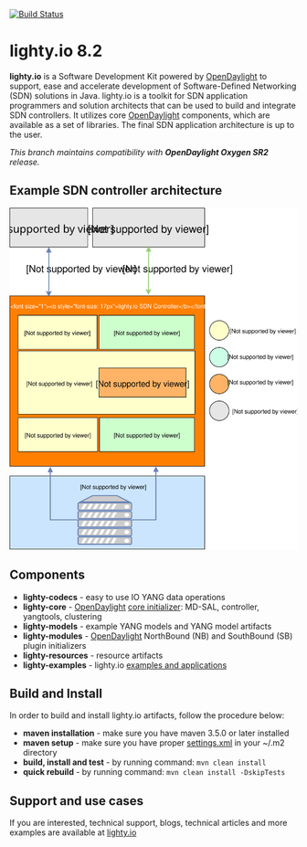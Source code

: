 [![Build Status](https://travis-ci.org/PantheonTechnologies/lighty-core.svg?branch=8.2.0)](https://travis-ci.org/PantheonTechnologies/lighty-core)

# lighty.io 8.2
__lighty.io__ is a Software Development Kit powered by [OpenDaylight](https://www.opendaylight.org/) to support, ease and accelerate development of
Software-Defined Networking (SDN) solutions in Java.
lighty.io is a toolkit for SDN application programmers and solution architects that can be used to build and integrate SDN controllers.
It utilizes core [OpenDaylight](https://www.opendaylight.org/) components, which are available as a set of libraries.
The final SDN application architecture is up to the user.

_This branch maintains compatibility with __OpenDaylight Oxygen SR2__ release._

## Example SDN controller architecture
![architecture](docs/lighty.io-controller-architecture.svg)

## Components
* __lighty-codecs__ - easy to use IO YANG data operations
* __lighty-core__ - [OpenDaylight](https://www.opendaylight.org/) [core initializer](lighty-core/lighty-controller/README.md): MD-SAL, controller, yangtools, clustering
* __lighty-models__ - example YANG models and YANG model artifacts
* __lighty-modules__ - [OpenDaylight](https://www.opendaylight.org/) NorthBound (NB) and SouthBound (SB) plugin initializers
* __lighty-resources__ - resource artifacts
* __lighty-examples__ - lighty.io [examples and applications](lighty-examples/controllers/README.md)

## Build and Install
In order to build and install lighty.io artifacts, follow the procedure below:
* __maven installation__ - make sure you have maven 3.5.0 or later installed
* __maven setup__ - make sure you have proper [settings.xml](https://github.com/opendaylight/odlparent/blob/master/settings.xml) in your ~/.m2 directory
* __build, install and test__ - by running command: ``mvn clean install``
* __quick rebuild__ - by running command: ``mvn clean install -DskipTests``

## Support and use cases
If you are interested, technical support, blogs, technical articles and more examples are available at 
[lighty.io](https://lighty.io/)  

